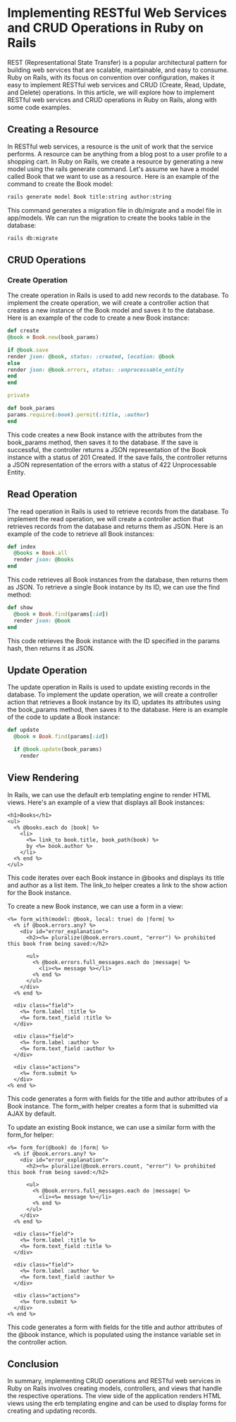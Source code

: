 # Implementing RESTful Web Services and CRUD Operations in Ruby on Rails

REST (Representational State Transfer) is a popular architectural pattern for building web services that are scalable, maintainable, and easy to consume. Ruby on Rails, with its focus on convention over configuration, makes it easy to implement RESTful web services and CRUD (Create, Read, Update, and Delete) operations. In this article, we will explore how to implement RESTful web services and CRUD operations in Ruby on Rails, along with some code examples.

## Creating a Resource

In RESTful web services, a resource is the unit of work that the service performs. A resource can be anything from a blog post to a user profile to a shopping cart. In Ruby on Rails, we create a resource by generating a new model using the rails generate command. Let's assume we have a model called Book that we want to use as a resource. Here is an example of the command to create the Book model:

```sh
rails generate model Book title:string author:string

```

This command generates a migration file in db/migrate and a model file in app/models. We can run the migration to create the books table in the database:

```sh
rails db:migrate
```

## CRUD Operations

### Create Operation

The create operation in Rails is used to add new records to the database. To implement the create operation, we will create a controller action that creates a new instance of the Book model and saves it to the database. Here is an example of the code to create a new Book instance:

```rb
def create
@book = Book.new(book_params)

if @book.save
render json: @book, status: :created, location: @book
else
render json: @book.errors, status: :unprocessable_entity
end
end

private

def book_params
params.require(:book).permit(:title, :author)
end
```

This code creates a new Book instance with the attributes from the book_params method, then saves it to the database. If the save is successful, the controller returns a JSON representation of the Book instance with a status of 201 Created. If the save fails, the controller returns a JSON representation of the errors with a status of 422 Unprocessable Entity.

## Read Operation

The read operation in Rails is used to retrieve records from the database. To implement the read operation, we will create a controller action that retrieves records from the database and returns them as JSON. Here is an example of the code to retrieve all Book instances:

```rb
def index
  @books = Book.all
  render json: @books
end
```

This code retrieves all Book instances from the database, then returns them as JSON.
To retrieve a single Book instance by its ID, we can use the find method:

```rb
def show
  @book = Book.find(params[:id])
  render json: @book
end
```

This code retrieves the Book instance with the ID specified in the params hash, then returns it as JSON.

## Update Operation

The update operation in Rails is used to update existing records in the database. To implement the update operation, we will create a controller action that retrieves a Book instance by its ID, updates its attributes using the book_params method, then saves it to the database. Here is an example of the code to update a Book instance:

```rb
def update
  @book = Book.find(params[:id])

  if @book.update(book_params)
    render
```

## View Rendering

In Rails, we can use the default erb templating engine to render HTML views. Here's an example of a view that displays all Book instances:

```erb
<h1>Books</h1>
<ul>
  <% @books.each do |book| %>
    <li>
      <%= link_to book.title, book_path(book) %>
      by <%= book.author %>
    </li>
  <% end %>
</ul>
```

This code iterates over each Book instance in @books and displays its title and author as a list item. The link_to helper creates a link to the show action for the Book instance.

To create a new Book instance, we can use a form in a view:

```erb
<%= form_with(model: @book, local: true) do |form| %>
  <% if @book.errors.any? %>
    <div id="error_explanation">
      <h2><%= pluralize(@book.errors.count, "error") %> prohibited this book from being saved:</h2>

      <ul>
        <% @book.errors.full_messages.each do |message| %>
          <li><%= message %></li>
        <% end %>
      </ul>
    </div>
  <% end %>

  <div class="field">
    <%= form.label :title %>
    <%= form.text_field :title %>
  </div>

  <div class="field">
    <%= form.label :author %>
    <%= form.text_field :author %>
  </div>

  <div class="actions">
    <%= form.submit %>
  </div>
<% end %>
```

This code generates a form with fields for the title and author attributes of a Book instance. The form_with helper creates a form that is submitted via AJAX by default.

To update an existing Book instance, we can use a similar form with the form_for helper:

```erb
<%= form_for(@book) do |form| %>
  <% if @book.errors.any? %>
    <div id="error_explanation">
      <h2><%= pluralize(@book.errors.count, "error") %> prohibited this book from being saved:</h2>

      <ul>
        <% @book.errors.full_messages.each do |message| %>
          <li><%= message %></li>
        <% end %>
      </ul>
    </div>
  <% end %>

  <div class="field">
    <%= form.label :title %>
    <%= form.text_field :title %>
  </div>

  <div class="field">
    <%= form.label :author %>
    <%= form.text_field :author %>
  </div>

  <div class="actions">
    <%= form.submit %>
  </div>
<% end %>
```

This code generates a form with fields for the title and author attributes of the @book instance, which is populated using the instance variable set in the controller action.

## Conclusion

In summary, implementing CRUD operations and RESTful web services in Ruby on Rails involves creating models, controllers, and views that handle the respective operations. The view side of the application renders HTML views using the erb templating engine and can be used to display forms for creating and updating records.
